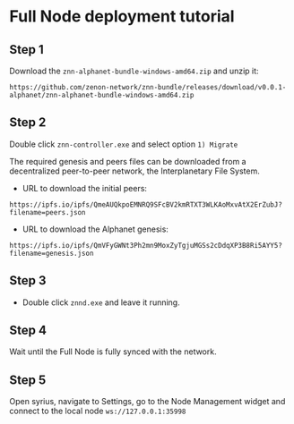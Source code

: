 # Full Node deployment tutorial

## Step 1

Download the `znn-alphanet-bundle-windows-amd64.zip` and unzip it:

```
https://github.com/zenon-network/znn-bundle/releases/download/v0.0.1-alphanet/znn-alphanet-bundle-windows-amd64.zip
```

## Step 2

Double click `znn-controller.exe` and select option `1) Migrate`

The required genesis and peers files can be downloaded from a decentralized peer-to-peer network, the Interplanetary File System.

- URL to download the initial peers: 
```
https://ipfs.io/ipfs/QmeAUQkpoEMNRQ9SFcBV2kmRTXT3WLKAoMxvAtX2ErZubJ?filename=peers.json
```
- URL to download the Alphanet genesis: 
```
https://ipfs.io/ipfs/QmVFyGWNt3Ph2mn9MoxZyTgjuMGSs2cDdqXP3B8Ri5AYY5?filename=genesis.json
```

## Step 3

- Double click `znnd.exe` and leave it running.

## Step 4

Wait until the Full Node is fully synced with the network.

## Step 5

Open syrius, navigate to Settings, go to the Node Management widget and connect to the local node `ws://127.0.0.1:35998`
